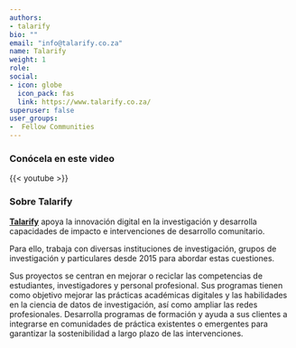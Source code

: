 ```yaml
---
authors:
- talarify
bio: ""
email: "info@talarify.co.za"
name: Talarify
weight: 1
role: 
social:
- icon: globe
  icon_pack: fas
  link: https://www.talarify.co.za/
superuser: false
user_groups:
-  Fellow Communities
---
```


### Conócela en este video

{{< youtube  >}} 

### Sobre Talarify

**[Talarify](https://www.talarify.co.za/)** apoya la innovación digital en la investigación y desarrolla capacidades de impacto e intervenciones de desarrollo comunitario.

Para ello, trabaja con diversas instituciones de investigación, grupos de investigación y particulares desde 2015 para abordar estas cuestiones. 

Sus proyectos se centran en mejorar o reciclar las competencias de estudiantes, investigadores y personal profesional. Sus programas tienen como objetivo mejorar las prácticas académicas digitales y las habilidades en la ciencia de datos de investigación, así como ampliar las redes profesionales. Desarrolla programas de formación y ayuda a sus clientes a integrarse en comunidades de práctica existentes o emergentes para garantizar la sostenibilidad a largo plazo de las intervenciones. 


